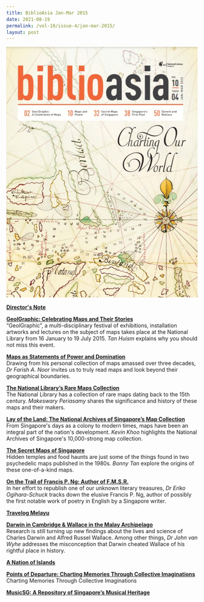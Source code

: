 ```yaml
---
title: BiblioAsia Jan-Mar 2015
date: 2021-08-19
permalink: /vol-10/issue-4/jan-mar-2015/
layout: post
---
```

<img src="/images/vol-10-issue-4/background/background_image.jpg">

[<b>Director's Note</b>](/vol-10/issue-4/jan-march-2015/director-note)


[<b>GeolGraphic: Celebrating Maps and Their Stories</b>](/vol-10/issue-4/jan-march-2015/geographic)<br>“GeolGraphic”, a multi-disciplinary festival of exhibitions, installation artworks and lectures on the subject of maps takes place at the National Library from 16 January to 19 July 2015. <i>Tan Huism</i> explains why you should not miss this event.

[<b>Maps as Statements of Power and Domination</b>](/vol-10/issue-4/jan-march-2015/map-as-statement)<br>Drawing from his personal collection of maps amassed over three decades, <i>Dr Farish A. Noor</i> invites us to truly read maps and look beyond their geographical boundaries.


[<b>The National Library’s Rare Maps Collection</b> ](/vol-10/issue-4/jan-march-2015/rare-map)<br>The National Library has a collection of rare maps dating back to the 15th century. <i>Makeswary Periasamy</i> shares the significance and history of these maps and their makers. 


[<b>Lay of the Land: 
The National Archives of Singapore’s Map Collection</b>](/vol-10/issue-4/jan-march-2015/map-collection)<br>From Singapore's days as a colony to modern times, maps have been an integral part of the nation's development. <i>Kevin Khoo</i> highlights the National Archives of Singapore's 10,000-strong map collection. 

[<b>The Secret Maps of Singapore</b>](/vol-10/issue-4/jan-march-2015/secretmap)<br>Hidden temples and food haunts are just some of the things found in two psychedelic maps published in the 1980s. <i>Bonny Tan</i> explore the origins of these one-of-a-kind maps.

[<b>On the Trail of Francis P. Ng: Author of F.M.S.R.</b>](/vol-10/issue-4/jan-march-2015/on-the-trail)<br>In her effort to republish one of our unknown literary treasures, <i>Dr Eriko Ogihara-Schuck</i> tracks down the elusive Francis P. Ng, author of possibly the first notable work of poetry in English by a Singapore writer.


[<b>Travelog Melayu</b>](/vol-10/issue-4/jan-march-2015/travelog-melayu)

[<b>Darwin in Cambridge &amp; Wallace in the Malay Archipelago</b>](/vol-10/issue-4/jan-march-2015/darwin-and-wallace)<br>Research is still turning up new findings about the lives and science of Charles Darwin and Alfred Russel Wallace. Among other things, <i>Dr John van Wyhe</i> addresses the misconception that Darwin cheated Wallace of his rightful place in history. 

[<b>A Nation of Islands</b>](/vol-10/issue-4/jan-march-2015/nation-of-island)

[<b>Points of Departure: Charting Memories Through Collective Imaginations</b>](/vol-10/issue-4/jan-march-2015/points-of-departure)<br>Charting Memories Through Collective Imaginations

[<b>MusicSG: 
A Repository of Singapore’s Musical Heritage</b>](/vol-10/issue-4/jan-march-2015/musical)
